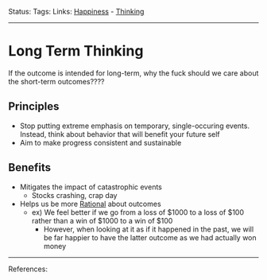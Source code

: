 Status:
Tags:
Links: [Happiness](Happiness) - [Thinking](Thinking)
___
# Long Term Thinking
If the outcome is intended for long-term, why the fuck should we care about the short-term outcomes????
## Principles
- Stop putting extreme emphasis on temporary, single-occuring events. Instead, think about behavior that will benefit your future self
- Aim to make progress consistent and sustainable
## Benefits
- Mitigates the impact of catastrophic events
	- Stocks crashing, crap day
- Helps us be more [Rational](Rationality) about outcomes
	- ex) We feel better if we go from a loss of $1000 to a loss of $100 rather than a win of $1000 to a win of $100
		- However, when looking at it as if it happened in the past, we will be far happier to have the latter outcome as we had actually won money
___
References: